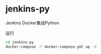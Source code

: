 # jenkins-py

Jenkins Docker集成Python

运行
```bash
cd jenkins-py
docker-compose -f docker-compose.yml up -d
```
